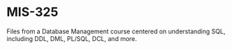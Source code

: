 # MIS-325
Files from a Database Management course centered on understanding SQL, including DDL, DML, PL/SQL, DCL, and more.
